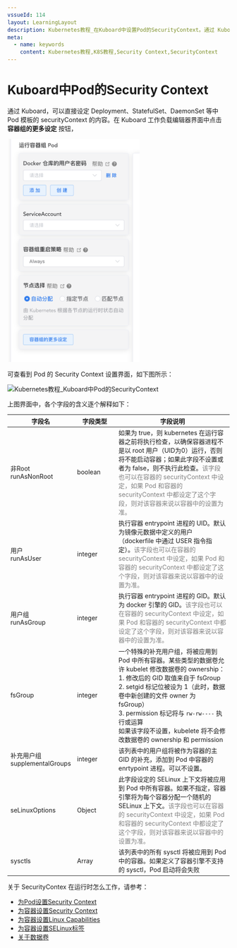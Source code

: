 ```yaml
---
vssueId: 114
layout: LearningLayout
description: Kubernetes教程_在Kuboard中设置Pod的SecurityContext。通过 Kuboard，可以直接设定 Deployment、StatefulSet、DaemonSet 等中 Pod 模板的 securityContext 的内容。
meta:
  - name: keywords
    content: Kubernetes教程,K8S教程,Security Context,SecurityContext
---
```


# Kuboard中Pod的Security Context

<AdSenseTitle/>

通过 Kuboard，可以直接设定 Deployment、StatefulSet、DaemonSet 等中 Pod 模板的 securityContext 的内容。在 Kuboard 工作负载编辑器界面中点击 **容器组的更多设定** 按钮，

<p style="max-width: 300px;">
  <img src="./pod-kuboard.assets/image-20191129161044561.png" alt="Kubernetes教程_Kuboard中Pod的SecurityContext"/>
</p>

可查看到 Pod 的 Security Context 设置界面，如下图所示：

![Kubernetes教程_Kuboard中Pod的SecurityContext](./pod-kuboard.assets/image-20191004221427371.png)



上图界面中，各个字段的含义逐个解释如下：

| 字段名                             | <div style="width: 80px;">字段类型</div> | 字段说明                                                     |
| ---------------------------------- | ---------------------------------------- | ------------------------------------------------------------ |
| 非Root<br />runAsNonRoot           | boolean                                  | 如果为 true，则 kubernetes 在运行容器之前将执行检查，以确保容器进程不是以 root 用户（UID为0）运行，否则将不能启动容器；如果此字段不设置或者为 false，则不执行此检查。<font color="grey">该字段也可以在容器的 securityContext 中设定，如果 Pod 和容器的 securityContext 中都设定了这个字段，则对该容器来说以容器中的设置为准。</font> |
| 用户<br />runAsUser                | integer                                  | 执行容器 entrypoint 进程的 UID。默认为镜像元数据中定义的用户（dockerfile 中通过 USER 指令指定）。<font color="grey">该字段也可以在容器的 securityContext 中设定，如果 Pod 和容器的 securityContext 中都设定了这个字段，则对该容器来说以容器中的设置为准。</font> |
| 用户组<br />runAsGroup             | integer                                  | 执行容器 entrypoint 进程的 GID。默认为 docker 引擎的 GID。<font color="grey">该字段也可以在容器的 securityContext 中设定，如果 Pod 和容器的 securityContext 中都设定了这个字段，则对该容器来说以容器中的设置为准。</font> |
| fsGroup                            | integer                                  | 一个特殊的补充用户组，将被应用到 Pod 中所有容器。某些类型的数据卷允许 kubelet 修改数据卷的 ownership：<br />1. 修改后的 GID 取值来自于 fsGroup<br />2. setgid 标记位被设为 1（此时，数据卷中新创建的文件 owner 为 fsGroup）<br />3. permission 标记将与 `rw-rw----` 执行或运算<br />如果该字段不设置，kubelete 将不会修改数据卷的 ownership 和 permission |
| 补充用户组<br />supplementalGroups | integer                                  | 该列表中的用户组将被作为容器的主 GID 的补充，添加到 Pod 中容器的 enrtypoint 进程。可以不设置。 |
| seLinuxOptions                     | Object                                   | 此字段设定的 SELinux 上下文将被应用到 Pod 中所有容器。如果不指定，容器引擎将为每个容器分配一个随机的 SELinux 上下文。<font color="grey">该字段也可以在容器的 securityContext 中设定，如果 Pod 和容器的 securityContext 中都设定了这个字段，则对该容器来说以容器中的设置为准。</font> |
| sysctls                            | Array                                    | 该列表中的所有 sysctl 将被应用到 Pod 中的容器。如果定义了容器引擎不支持的 sysctl，Pod 启动将会失败 |

关于 SecurityContex 在运行时怎么工作，请参考：
* [为Pod设置Security Context](./pod.html)
* [为容器设置Security Context](./con.html)
* [为容器设置Linux Capabilities](./con-cap.html)
* [为容器设置SELinux标签](./con-sel.html)
* [关于数据卷](./volumes.html)
